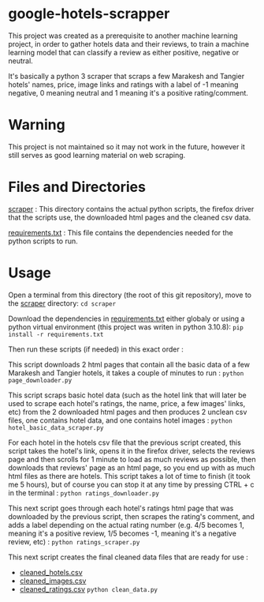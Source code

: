 # google-hotels-scrapper
This project was created as a prerequisite to another machine learning project, in order to gather hotels data and their reviews, to train a machine learning model that can classify a review as either positive, negative or neutral.

It's basically a python 3 scraper that scraps a few Marakesh and Tangier hotels' names, price, image links and ratings with a label of -1 meaning negative, 0 meaning neutral and 1 meaning it's a positive rating/comment.

# Warning
This project is not maintained so it may not work in the future, however it still serves as good learning material on web scraping.

# Files and Directories
[scraper](https://github.com/techguyseli/google-hotels-scrapper/tree/main/scraper) : This directory contains the actual python scripts, the firefox driver that the scripts use, the downloaded html pages and the cleaned csv data.

[requirements.txt](https://github.com/techguyseli/google-hotels-scrapper/blob/main/requirements.txt) : This file contains the dependencies needed for the python scripts to run.

# Usage
Open a terminal from this directory (the root of this git repository), move to the [scraper](https://github.com/techguyseli/google-hotels-scrapper/tree/main/scraper) directory:
`
cd scraper
`

Download the dependencies in [requirements.txt](https://github.com/techguyseli/google-hotels-scrapper/blob/main/requirements.txt) either globaly or using a python virtual environment (this project was writen in python 3.10.8):
`
pip install -r requirements.txt
`

Then run these scripts (if needed) in this exact order :

This script downloads 2 html pages that contain all the basic data of a few Marakesh and Tangier hotels, it takes a couple of minutes to run :
`
python page_downloader.py 
`

This script scraps basic hotel data (such as the hotel link that will later be used to scrape each hotel's ratings, the name, price, a few images' links, etc) from the 2 downloaded html pages and then produces 2 unclean csv files, one contains hotel data, and one contains hotel images : 
`
python hotel_basic_data_scraper.py
`

For each hotel in the hotels csv file that the previous script created, this script takes the hotel's link, opens it in the firefox driver, selects the reviews page and then scrolls for 1 minute to load as much reviews as possible, then downloads that reviews' page as an html page, so you end up with as much html files as there are hotels.
This script takes a lot of time to finish (it took me 5 hours), but of course you can stop it at any time by pressing CTRL + c in the terminal :
`
python ratings_downloader.py
`

This next script goes through each hotel's ratings html page that was downloaded by the previous script, then scrapes the rating's comment, and adds a label depending on the actual rating number (e.g. 4/5 becomes 1, meaning it's a positive review, 1/5 becomes -1, meaning it's a negative review, etc) :
`
python ratings_scraper.py
`

This next script creates the final cleaned data files that are ready for use : 
- [cleaned_hotels.csv](https://github.com/techguyseli/google-hotels-scrapper/blob/main/scrapper/data/csv_data/cleaned_hotels.csv)
- [cleaned_images.csv](https://github.com/techguyseli/google-hotels-scrapper/blob/main/scrapper/data/csv_data/cleaned_images.csv)
- [cleaned_ratings.csv](https://github.com/techguyseli/google-hotels-scrapper/blob/main/scrapper/data/csv_data/cleaned_hotels.csv)
`
python clean_data.py
`



